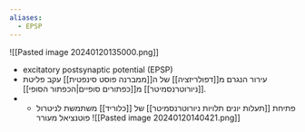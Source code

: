 ```yaml
---
aliases:
  - EPSP
---
```

![[Pasted image 20240120135000.png]]
- excitatory postsynaptic potential (EPSP)
- עירור הנגרם מ[[דפולריזציה]] של ה[[ממברנה פוסט סינפטית]] עקב פליטת [[ניורוטרנסמיטר]] מ[[כפתורים סופיים|הכפתור הסופי]].
- - פתיחת [[תעלות יונים תלויות ניורוטרנסמיטר]] של [[כלוריד]] משתמשת לניטרול פוטנציאל מעורר
![[Pasted image 20240120140421.png]]